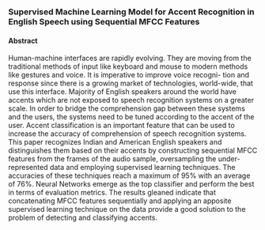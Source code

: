 ### Supervised Machine Learning Model for Accent Recognition in English Speech using Sequential MFCC Features

#### Abstract
Human-machine interfaces are rapidly evolving. They are moving from the traditional methods of input like keyboard and mouse to modern methods like gestures and voice. It is imperative to improve voice recogni- tion and response since there is a growing market of technologies, world-wide, that use this interface. Majority of English speakers around the world have accents which are not exposed to speech recognition systems on a greater scale. In order to bridge the comprehension gap between these systems and the users, the systems need to be tuned according to the accent of the user. Accent classification is an important feature that can be used to increase the accuracy of comprehension of speech recognition systems. This paper recognizes Indian and American English speakers and distinguishes them based on their accents by constructing sequential MFCC features from the frames of the audio sample, oversampling the under-represented data and employing supervised learning techniques. The accuracies of these techniques reach a maximum of 95% with an average of 76%. Neural Networks emerge as the top classifier and perform the best in terms of evaluation metrics. The results gleaned indicate that concatenating MFCC features sequentially and applying an apposite supervised learning technique on the data provide a good solution to the problem of detecting and classifying accents.

